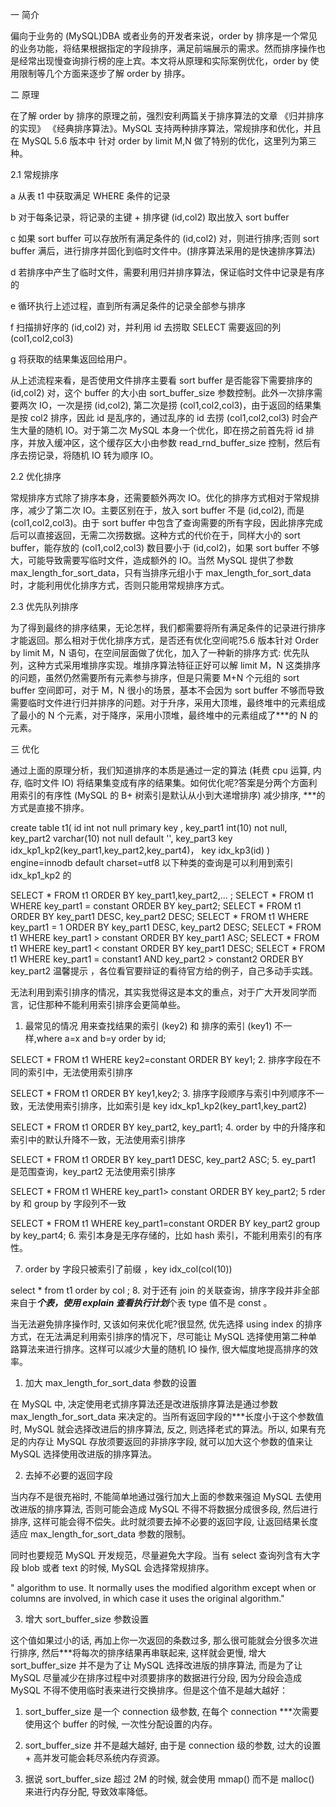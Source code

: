 
一 简介

偏向于业务的 (MySQL)DBA 或者业务的开发者来说，order by 排序是一个常见的业务功能，将结果根据指定的字段排序，满足前端展示的需求。然而排序操作也是经常出现慢查询排行榜的座上宾。本文将从原理和实际案例优化，order by 使用限制等几个方面来逐步了解 order by 排序。

二 原理

在了解 order by 排序的原理之前，强烈安利两篇关于排序算法的文章 《归并排序的实现》 《经典排序算法》。MySQL 支持两种排序算法，常规排序和优化，并且在 MySQL 5.6 版本中 针对 order by limit M,N 做了特别的优化，这里列为第三种。

2.1 常规排序

a 从表 t1 中获取满足 WHERE 条件的记录

b 对于每条记录，将记录的主键 + 排序键 (id,col2) 取出放入 sort buffer

c 如果 sort buffer 可以存放所有满足条件的 (id,col2) 对，则进行排序;否则 sort buffer 满后，进行排序并固化到临时文件中。(排序算法采用的是快速排序算法)

d 若排序中产生了临时文件，需要利用归并排序算法，保证临时文件中记录是有序的

e 循环执行上述过程，直到所有满足条件的记录全部参与排序

f 扫描排好序的 (id,col2) 对，并利用 id 去捞取 SELECT 需要返回的列 (col1,col2,col3)

g 将获取的结果集返回给用户。

从上述流程来看，是否使用文件排序主要看 sort buffer 是否能容下需要排序的 (id,col2) 对，这个 buffer 的大小由 sort_buffer_size 参数控制。此外一次排序需要两次 IO，一次是捞 (id,col2), 第二次是捞 (col1,col2,col3)，由于返回的结果集是按 col2 排序，因此 id 是乱序的，通过乱序的 id 去捞 (col1,col2,col3) 时会产生大量的随机 IO。对于第二次 MySQL 本身一个优化，即在捞之前首先将 id 排序，并放入缓冲区，这个缓存区大小由参数 read_rnd_buffer_size 控制，然后有序去捞记录，将随机 IO 转为顺序 IO。

2.2 优化排序

常规排序方式除了排序本身，还需要额外两次 IO。优化的排序方式相对于常规排序，减少了第二次 IO。主要区别在于，放入 sort buffer 不是 (id,col2), 而是 (col1,col2,col3)。由于 sort buffer 中包含了查询需要的所有字段，因此排序完成后可以直接返回，无需二次捞数据。这种方式的代价在于，同样大小的 sort buffer，能存放的 (col1,col2,col3) 数目要小于 (id,col2)，如果 sort buffer 不够大，可能导致需要写临时文件，造成额外的 IO。当然 MySQL 提供了参数 max_length_for_sort_data，只有当排序元组小于 max_length_for_sort_data 时，才能利用优化排序方式，否则只能用常规排序方式。

2.3 优先队列排序

为了得到最终的排序结果，无论怎样，我们都需要将所有满足条件的记录进行排序才能返回。那么相对于优化排序方式，是否还有优化空间呢?5.6 版本针对 Order by limit M，N 语句，在空间层面做了优化，加入了一种新的排序方式: 优先队列，这种方式采用堆排序实现。堆排序算法特征正好可以解 limit M，N 这类排序的问题，虽然仍然需要所有元素参与排序，但是只需要 M+N 个元组的 sort buffer 空间即可，对于 M，N 很小的场景，基本不会因为 sort buffer 不够而导致需要临时文件进行归并排序的问题。对于升序，采用大顶堆，最终堆中的元素组成了最小的 N 个元素，对于降序，采用小顶堆，最终堆中的元素组成了***的 N 的元素。

三 优化

通过上面的原理分析，我们知道排序的本质是通过一定的算法 (耗费 cpu 运算, 内存, 临时文件 IO) 将结果集变成有序的结果集。如何优化呢?答案是分两个方面利用索引的有序性 (MySQL 的 B+ 树索引是默认从小到大递增排序) 减少排序, ***的方式是直接不排序。

create table t1( 
  id int not null primary key , 
  key_part1 int(10) not null, 
  key_part2 varchar(10) not null default '', 
  key_part3 
  key idx_kp1_kp2(key_part1,key_part2,key_part4)， 
  key idx_kp3(id) 
) engine=innodb default charset=utf8 
以下种类的查询是可以利用到索引 idx_kp1_kp2 的

SELECT * FROM t1 ORDER BY key_part1,key_part2,... ; 
SELECT * FROM t1 WHERE key_part1 = constant ORDER BY key_part2; 
SELECT * FROM t1 ORDER BY key_part1 DESC, key_part2 DESC; 
SELECT * FROM t1 WHERE key_part1 = 1 ORDER BY key_part1 DESC, key_part2 DESC; 
SELECT * FROM t1 WHERE key_part1 > constant ORDER BY key_part1 ASC; 
SELECT * FROM t1 WHERE key_part1 < constant ORDER BY key_part1 DESC; 
SELECT * FROM t1 WHERE key_part1 = constant1 AND key_part2 > constant2 ORDER BY key_part2 
温馨提示 ，各位看官要辩证的看待官方给的例子，自己多动手实践。

无法利用到索引排序的情况，其实我觉得这是本文的重点，对于广大开发同学而言，记住那种不能利用索引排序会更简单些。

1. 最常见的情况 用来查找结果的索引 (key2) 和 排序的索引 (key1) 不一样,where a=x and b=y order by id;

SELECT * FROM t1 WHERE key2=constant ORDER BY key1; 
2. 排序字段在不同的索引中，无法使用索引排序

SELECT * FROM t1 ORDER BY key1,key2; 
3. 排序字段顺序与索引中列顺序不一致，无法使用索引排序，比如索引是 key idx_kp1_kp2(key_part1,key_part2)

SELECT * FROM t1 ORDER BY key_part2, key_part1; 
4. order by 中的升降序和索引中的默认升降不一致，无法使用索引排序

SELECT * FROM t1 ORDER BY key_part1 DESC, key_part2 ASC; 
5. ey_part1 是范围查询，key_part2 无法使用索引排序

SELECT * FROM t1 WHERE key_part1> constant ORDER BY key_part2; 
5 rder by 和 group by 字段列不一致

SELECT * FROM t1 WHERE key_part1=constant ORDER BY key_part2 group by key_part4; 
6. 索引本身是无序存储的，比如 hash 索引，不能利用索引的有序性。

7. order by 字段只被索引了前缀 ，key idx_col(col(10))

select * from t1 order by col ; 
8. 对于还有 join 的关联查询，排序字段并非全部来自于***个表，使用 explain 查看执行计划***个表 type 值不是 const 。

当无法避免排序操作时, 又该如何来优化呢?很显然, 优先选择 using index 的排序方式，在无法满足利用索引排序的情况下，尽可能让 MySQL 选择使用第二种单路算法来进行排序。这样可以减少大量的随机 IO 操作, 很大幅度地提高排序的效率。

1. 加大 max_length_for_sort_data 参数的设置

在 MySQL 中, 决定使用老式排序算法还是改进版排序算法是通过参数 max_length_for_sort_data 来决定的。当所有返回字段的***长度小于这个参数值时, MySQL 就会选择改进后的排序算法, 反之, 则选择老式的算法。所以, 如果有充足的内存让 MySQL 存放须要返回的非排序字段, 就可以加大这个参数的值来让 MySQL 选择使用改进版的排序算法。

2. 去掉不必要的返回字段

当内存不是很充裕时, 不能简单地通过强行加大上面的参数来强迫 MySQL 去使用改进版的排序算法, 否则可能会造成 MySQL 不得不将数据分成很多段, 然后进行排序, 这样可能会得不偿失。此时就须要去掉不必要的返回字段, 让返回结果长度适应 max_length_for_sort_data 参数的限制。

同时也要规范 MySQL 开发规范，尽量避免大字段。当有 select 查询列含有大字段 blob 或者 text 的时候, MySQL 会选择常规排序。

" algorithm to use. It normally uses the modified algorithm except when or columns are involved, in which case it uses the original algorithm."

3. 增大 sort_buffer_size 参数设置

这个值如果过小的话, 再加上你一次返回的条数过多, 那么很可能就会分很多次进行排序, 然后***将每次的排序结果再串联起来, 这样就会更慢, 增大 sort_buffer_size 并不是为了让 MySQL 选择改进版的排序算法, 而是为了让 MySQL 尽量减少在排序过程中对须要排序的数据进行分段, 因为分段会造成 MySQL 不得不使用临时表来进行交换排序。但是这个值不是越大越好：

1. sort_buffer_size 是一个 connection 级参数, 在每个 connection ***次需要使用这个 buffer 的时候, 一次性分配设置的内存。

2. sort_buffer_size 并不是越大越好, 由于是 connection 级的参数, 过大的设置 + 高并发可能会耗尽系统内存资源。

3. 据说 sort_buffer_size 超过 2M 的时候, 就会使用 mmap() 而不是 malloc() 来进行内存分配, 导致效率降低。